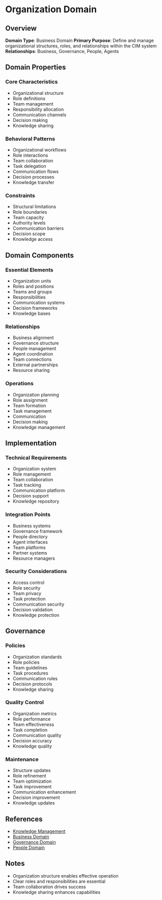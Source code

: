 # Organization Domain

## Overview
**Domain Type**: Business Domain
**Primary Purpose**: Define and manage organizational structures, roles, and relationships within the CIM system
**Relationships**: Business, Governance, People, Agents

## Domain Properties

### Core Characteristics
- Organizational structure
- Role definitions
- Team management
- Responsibility allocation
- Communication channels
- Decision making
- Knowledge sharing

### Behavioral Patterns
- Organizational workflows
- Role interactions
- Team collaboration
- Task delegation
- Communication flows
- Decision processes
- Knowledge transfer

### Constraints
- Structural limitations
- Role boundaries
- Team capacity
- Authority levels
- Communication barriers
- Decision scope
- Knowledge access

## Domain Components

### Essential Elements
- Organization units
- Roles and positions
- Teams and groups
- Responsibilities
- Communication systems
- Decision frameworks
- Knowledge bases

### Relationships
- Business alignment
- Governance structure
- People management
- Agent coordination
- Team connections
- External partnerships
- Resource sharing

### Operations
- Organization planning
- Role assignment
- Team formation
- Task management
- Communication
- Decision making
- Knowledge management

## Implementation

### Technical Requirements
- Organization system
- Role management
- Team collaboration
- Task tracking
- Communication platform
- Decision support
- Knowledge repository

### Integration Points
- Business systems
- Governance framework
- People directory
- Agent interfaces
- Team platforms
- Partner systems
- Resource managers

### Security Considerations
- Access control
- Role security
- Team privacy
- Task protection
- Communication security
- Decision validation
- Knowledge protection

## Governance

### Policies
- Organization standards
- Role policies
- Team guidelines
- Task procedures
- Communication rules
- Decision protocols
- Knowledge sharing

### Quality Control
- Organization metrics
- Role performance
- Team effectiveness
- Task completion
- Communication quality
- Decision accuracy
- Knowledge quality

### Maintenance
- Structure updates
- Role refinement
- Team optimization
- Task improvement
- Communication enhancement
- Decision improvement
- Knowledge updates

## References
- [Knowledge Management](../knowledge_management.md)
- [Business Domain](../businessmodel/readme.md)
- [Governance Domain](../governance/readme.md)
- [People Domain](../people/readme.md)

## Notes
- Organization structure enables effective operation
- Clear roles and responsibilities are essential
- Team collaboration drives success
- Knowledge sharing enhances capabilities 